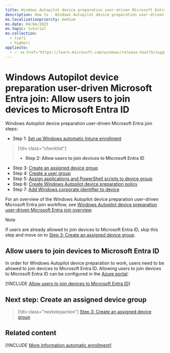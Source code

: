 ```yaml
---
title: Windows Autopilot device preparation user-driven Microsoft Entra join - Step 2 of 7 - Allow users to join devices to Microsoft Entra ID
description: How to - Windows Autopilot device preparation user-driven Microsoft Entra join - Step 2 of 7 - Allow users to join devices to Microsoft Entra ID.
ms.localizationpriority: medium
ms.date: 04/04/2025
ms.topic: tutorial
ms.collection:
  - tier1
  - highpri
appliesto:
  - ✅ <a href="https://learn.microsoft.com/windows/release-health/supported-versions-windows-client" target="_blank">Windows 11</a>
---
```


# Windows Autopilot device preparation user-driven Microsoft Entra join: Allow users to join devices to Microsoft Entra ID

Windows Autopilot device preparation user-driven Microsoft Entra join steps:

- Step 1: [Set up Windows automatic Intune enrollment](entra-join-automatic-enrollment.md)

> [!div class="checklist"]
>
> - **Step 2: Allow users to join devices to Microsoft Entra ID**

- Step 3: [Create an assigned device group](entra-join-device-group.md)
- Step 4: [Create a user group](entra-join-user-group.md)
- Step 5: [Assign applications and PowerShell scripts to device group](entra-join-assign-apps-scripts.md)
- Step 6: [Create Windows Autopilot device preparation policy](entra-join-autopilot-policy.md)
- Step 7: [Add Windows corporate identifier to device](entra-join-corporate-identifier.md)

For an overview of the Windows Autopilot device preparation user-driven Microsoft Entra join workflow, see [Windows Autopilot device preparation user-driven Microsoft Entra join overview](entra-join-workflow.md#workflow).

> [!NOTE]
>
> If users are already allowed to join devices to Microsoft Entra ID, skip this step and move on to [Step 3: Create an assigned device group](entra-join-device-group.md).

## Allow users to join devices to Microsoft Entra ID

In order for Windows Autopilot device preparation to work, users need to be allowed to join devices to Microsoft Entra ID. Allowing users to join devices to Microsoft Entra ID can be configured in the [Azure portal](https://portal.azure.com):

[!INCLUDE [Allow users to join devices to Microsoft Entra ID](../../../includes/allow-users-to-join.md)]

## Next step: Create an assigned device group

> [!div class="nextstepaction"]
> [Step 3: Create an assigned device group](entra-join-device-group.md)

## Related content

[!INCLUDE [More information automatic enrollment](../../../includes/more-info-allow-users-to-join.md)]
